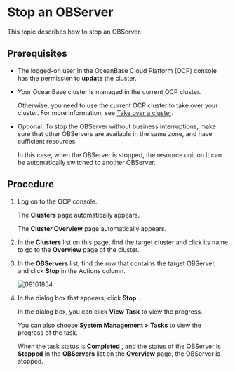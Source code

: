 Stop an OBServer
=====================================

This topic describes how to stop an OBServer.

Prerequisites
----------------------------------

* The logged-on user in the OceanBase Cloud Platform (OCP) console has the permission to **update** the cluster.



* Your OceanBase cluster is managed in the current OCP cluster.

  Otherwise, you need to use the current OCP cluster to take over your cluster. For more information, see [Take over a cluster](../100.takeover-cluster.md).


* Optional. To stop the OBServer without business interruptions, make sure that other OBServers are available in the same zone, and have sufficient resources.

  In this case, when the OBServer is stopped, the resource unit on it can be automatically switched to another OBServer.





Procedure
------------------------------

1. Log on to the OCP console.

   The **Clusters** page automatically appears.

   The **Cluster Overview** page automatically appears.


2. In the **Clusters** list on this page, find the target cluster and click its name to go to the **Overview** page of the cluster.



3. In the **OBServers** list, find the row that contains the target OBServer, and click **Stop** in the Actions column.

   ![09161854](https://help-static-aliyun-doc.aliyuncs.com/assets/img/en-US/2610818461/p327411.png)


4. In the dialog box that appears, click **Stop** .

   In the dialog box, you can click **View Task** to view the progress.

   You can also choose **System Management \> Tasks** to view the progress of the task.

   When the task status is **Completed** , and the status of the OBServer is **Stopped** in the **OBServers** list on the **Overview** page, the OBServer is stopped.
